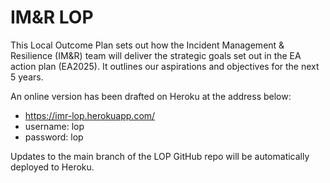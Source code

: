 # IM&R LOP

This Local Outcome Plan sets out how the Incident Management & Resilience (IM&R) team will deliver the strategic goals set out in the EA action plan (EA2025). It outlines our aspirations and objectives for the next 5 years.

An online version has been drafted on Heroku at the address below:

* https://imr-lop.herokuapp.com/
* username: lop
* password: lop

Updates to the main branch of the LOP GitHub repo will be automatically deployed to Heroku. 
